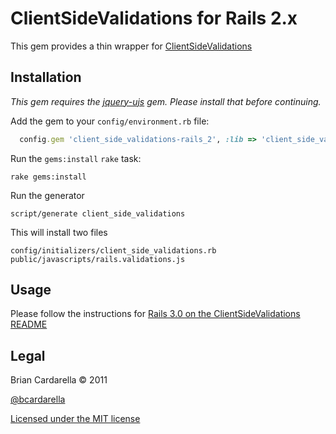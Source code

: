 # ClientSideValidations for Rails 2.x #

This gem provides a thin wrapper for [ClientSideValidations](https://github.com/bcardarella/client_side_validations)

## Installation ##

*This gem requires the [jquery-ujs](https://github.com/rails/jquery-ujs) gem. Please install that before continuing.*

Add the gem to your `config/environment.rb` file:

```ruby
  config.gem 'client_side_validations-rails_2', :lib => 'client_side_validations/rails_2'
```

Run the `gems:install` `rake` task:

```
rake gems:install
```

Run the generator

```
script/generate client_side_validations
```

This will install two files

```
config/initializers/client_side_validations.rb
public/javascripts/rails.validations.js
```

## Usage ##

Please follow the instructions for [Rails 3.0 on the ClientSideValidations README](https://github.com/bcardarella/client_side_validations)

## Legal ##

Brian Cardarella &copy; 2011

[@bcardarella](http://twitter.com/bcardarella)

[Licensed under the MIT license](http://www.opensource.org/licenses/mit-license.php)

